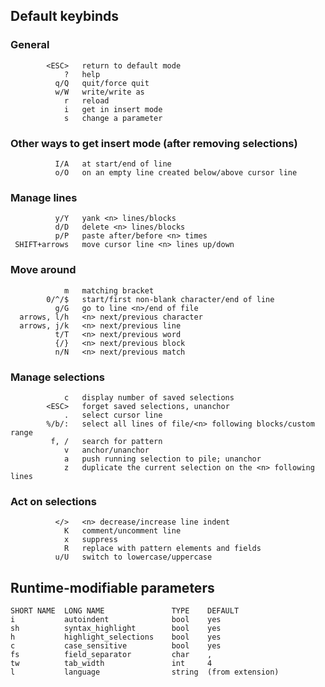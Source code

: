 ## Default keybinds

### General

            <ESC>   return to default mode
                ?   help
              q/Q   quit/force quit
              w/W   write/write as
                r   reload
                i   get in insert mode
                s   change a parameter

### Other ways to get insert mode (after removing selections)

              I/A   at start/end of line
              o/O   on an empty line created below/above cursor line

### Manage lines

              y/Y   yank <n> lines/blocks
              d/D   delete <n> lines/blocks
              p/P   paste after/before <n> times
     SHIFT+arrows   move cursor line <n> lines up/down

### Move around

                m   matching bracket
            0/^/$   start/first non-blank character/end of line
              g/G   go to line <n>/end of file
      arrows, l/h   <n> next/previous character
      arrows, j/k   <n> next/previous line
              t/T   <n> next/previous word
              {/}   <n> next/previous block
              n/N   <n> next/previous match

### Manage selections

                c   display number of saved selections
            <ESC>   forget saved selections, unanchor
                .   select cursor line
            %/b/:   select all lines of file/<n> following blocks/custom range
             f, /   search for pattern
                v   anchor/unanchor
                a   push running selection to pile; unanchor
                z   duplicate the current selection on the <n> following lines

### Act on selections

              </>   <n> decrease/increase line indent
                K   comment/uncomment line
                x   suppress
                R   replace with pattern elements and fields
              u/U   switch to lowercase/uppercase

## Runtime-modifiable parameters

    SHORT NAME  LONG NAME               TYPE    DEFAULT
    i           autoindent              bool    yes
    sh          syntax_highlight        bool    yes
    h           highlight_selections    bool    yes
    c           case_sensitive          bool    yes
    fs          field_separator         char    ,
    tw          tab_width               int     4
    l           language                string  (from extension)
